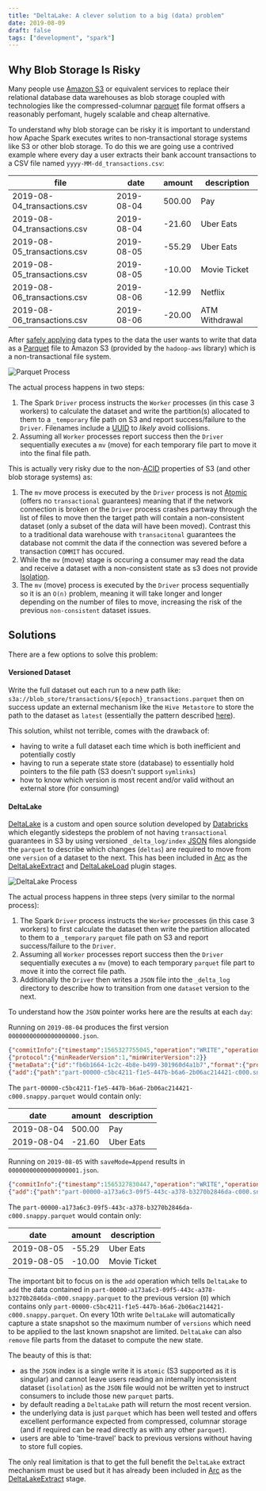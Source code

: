 ```yaml
---
title: "DeltaLake: A clever solution to a big (data) problem"
date: 2019-08-09
draft: false
tags: ["development", "spark"]
---
```


## Why Blob Storage Is Risky

Many people use [Amazon S3](https://aws.amazon.com/s3/) or equivalent services to replace their relational database data warehouses as blob storage coupled with technologies like the compressed-columnar [parquet](https://parquet.apache.org/) file format offsers a reasonably perfomant, hugely scalable and cheap alternative.

To understand why blob storage can be risky it is important to understand how Apache Spark executes writes to non-transactional storage systems like S3 or other blob storage. To do this we are going use a contrived example where every day a user extracts their bank account transactions to a CSV file named `yyyy-MM-dd_transactions.csv`:

| file                      | date     | amount    | description    |
|---------------------------|----------|-----------|----------------|
|2019-08-04_transactions.csv|2019-08-04|    500.00 | Pay            |
|2019-08-04_transactions.csv|2019-08-04|    -21.60 | Uber Eats      |
|2019-08-05_transactions.csv|2019-08-05|    -55.29 | Uber Eats      |
|2019-08-05_transactions.csv|2019-08-05|    -10.00 | Movie Ticket   |
|2019-08-06_transactions.csv|2019-08-06|    -12.99 | Netflix        |
|2019-08-06_transactions.csv|2019-08-06|    -20.00 | ATM Withdrawal |

After [safely applying](https://arc.tripl.ai/transform/#typingtransform) data types to the data the user wants to write that data as a [Parquet](https://arc.tripl.ai/load/#parquetload) file to Amazon S3 (provided by the `hadoop-aws` library) which is a non-transactional file system.

![Parquet Process](/img/2019/parquet.png)

The actual process happens in two steps:

1. The Spark `Driver` process instructs the `Worker` processes (in this case 3 workers) to calculate the dataset and write the partition(s) allocated to them to a `_temporary` file path on S3 and report success/failure to the `Driver`. Filenames include a [UUID](https://en.wikipedia.org/wiki/Universally_unique_identifier) to *likely* avoid collisions.
1. Assuming all `Worker` processes report success then the `Driver` sequentially executes a `mv` (move) for each temporary file part to move it into the final file path. 

This is actually very risky due to the non-[ACID](https://en.wikipedia.org/wiki/ACID) properties of S3 (and other blob storage systems) as:

1. The `mv` move process is executed by the `Driver` process is not [Atomic](https://en.wikipedia.org/wiki/ACID#Atomicity) (offers no `transactional` guarantees) meaning that if the network connection is broken or the `Driver` process crashes partway through the list of files to move then the target path will contain a non-consistent dataset (only a subset of the data will have been moved). Contrast this to a traditional data warehouse with `transacitonal` guarantees the database not commit the data if the connection was severed before a transaction `COMMIT` has occured.
1. While the `mv` (move) stage is occuring a consumer may read the data and receive a dataset with a non-consistent state as s3 does not provide [Isolation](https://en.wikipedia.org/wiki/ACID#Atomicity).
1. The `mv` (move) process is executed by the `Driver` process sequentially so it is an `O(n)` problem, meaning it will take longer and longer depending on the number of files to move, increasing the risk of the previous `non-consistent` dataset issues.

## Solutions

There are a few options to solve this problem:

#### Versioned Dataset

Write the full dataset out each run to a new path like: `s3a://blob_store/transactions/${epoch}_transactions.parquet` then on success update an external mechanism like the `Hive Metastore` to store the path to the dataset as `latest` (essentially the pattern described [here](https://arc.tripl.ai/patterns/#database-inconsistency)).

This solution, whilst not terrible, comes with the drawback of:

- having to write a full dataset each time which is both inefficient and potentially costly
- having to run a seperate state store (database) to essentially hold pointers to the file path (S3 doesn't support `symlinks`)
- how to know which version is most recent and/or valid without an external store (for consuming)

#### DeltaLake

[DeltaLake](https://delta.io) is a custom and open source solution developed by [Databricks](https://databricks.com/) which elegantly sidesteps the problem of not having `transactional` guarantees in S3 by using versioned `_delta_log/index` [JSON](https://en.wikipedia.org/wiki/JSON) files alongside the `parquet` to describe which changes (`deltas`) are required to move from one `version` of a dataset to the next. This has been included in [Arc](https://arc.tripl.ai/) as the [DeltaLakeExtract](https://arc.tripl.ai/extract/#deltalakeextract) and [DeltaLakeLoad](https://arc.tripl.ai/load/#deltalakeload) plugin stages.

![DeltaLake Process](/img/2019/deltalake.png)

The actual process happens in three steps (very similar to the normal process): 

1. The Spark `Driver` process instructs the `Worker` processes (in this case 3 workers) to first calculate the dataset then write the partition allocated to them to a `_temporary` `parquet` file path on S3 and report success/failure to the `Driver`.
1. Assuming all `Worker` processes report success then the `Driver` sequentially executes a `mv` (move) to each temporary `parquet` file part to move it into the correct file path.
1. Additionally the `Driver` then writes a `JSON` file into the `_delta_log` directory to describe how to transition from one `dataset` version to the next. 

To understand how the `JSON` pointer works here are the results at each `day`:

Running on `2019-08-04` produces the first version `00000000000000000000.json`.

```json
{"commitInfo":{"timestamp":1565327755045,"operation":"WRITE","operationParameters":{"mode":"Append","partitionBy":"[]"},"isBlindAppend":true}}
{"protocol":{"minReaderVersion":1,"minWriterVersion":2}}
{"metaData":{"id":"fb6b1664-1c2c-4b8e-b499-301960d4a1b7","format":{"provider":"parquet","options":{}},"schemaString":"{\"type\":\"struct\",\"fields\":[{\"name\":\"date\",\"type\":\"date\",\"nullable\":true,\"metadata\":{\"internal\":false,\"nullable\":true,\"description\":\"transaction date\"}},{\"name\":\"amount\",\"type\":\"decimal(10,2)\",\"nullable\":true,\"metadata\":{\"internal\":false,\"nullable\":true,\"description\":\"transaction amount\"}},{\"name\":\"description\",\"type\":\"string\",\"nullable\":true,\"metadata\":{\"internal\":false,\"nullable\":true,\"description\":\"transaction description\"}},{\"name\":\"_filename\",\"type\":\"string\",\"nullable\":true,\"metadata\":{\"internal\":true}},{\"name\":\"_index\",\"type\":\"integer\",\"nullable\":true,\"metadata\":{\"internal\":true}},{\"name\":\"_errors\",\"type\":{\"type\":\"array\",\"elementType\":{\"type\":\"struct\",\"fields\":[{\"name\":\"field\",\"type\":\"string\",\"nullable\":true,\"metadata\":{}},{\"name\":\"message\",\"type\":\"string\",\"nullable\":true,\"metadata\":{}}]},\"containsNull\":true},\"nullable\":true,\"metadata\":{\"internal\":true}}]}","partitionColumns":[],"configuration":{},"createdTime":1565327751167}}
{"add":{"path":"part-00000-c5bc4211-f1e5-447b-b6a6-2b06ac214421-c000.snappy.parquet","partitionValues":{},"size":2642,"modificationTime":1565327755000,"dataChange":true}}
```

The `part-00000-c5bc4211-f1e5-447b-b6a6-2b06ac214421-c000.snappy.parquet` would contain only:

| date     | amount    | description    |
|----------|-----------|----------------|
|2019-08-04|    500.00 | Pay            |
|2019-08-04|    -21.60 | Uber Eats      |

Running on `2019-08-05` with `saveMode=Append` results in `00000000000000000001.json`.

```json
{"commitInfo":{"timestamp":1565327830447,"operation":"WRITE","operationParameters":{"mode":"Append","partitionBy":"[]"},"readVersion":0,"isBlindAppend":true}}
{"add":{"path":"part-00000-a173a6c3-09f5-443c-a378-b3270b2846da-c000.snappy.parquet","partitionValues":{},"size":2670,"modificationTime":1565327830000,"dataChange":true}}
```

The `part-00000-a173a6c3-09f5-443c-a378-b3270b2846da-c000.snappy.parquet` would contain only:

| date     | amount    | description    |
|----------|-----------|----------------|
|2019-08-05|    -55.29 | Uber Eats      |
|2019-08-05|    -10.00 | Movie Ticket   |

The important bit to focus on is the `add` operation which tells `DeltaLake` to `add` the data contained in `part-00000-a173a6c3-09f5-443c-a378-b3270b2846da-c000.snappy.parquet` to the previous version (`0`) which contains only `part-00000-c5bc4211-f1e5-447b-b6a6-2b06ac214421-c000.snappy.parquet`. On every 10th write `DeltaLake` will automatically capture a state snapshot so the maximum number of `versions` which need to be applied to the last known snapshot are limited. `DeltaLake` can also `remove` file parts from the dataset to compute the new state.

The beauty of this is that:

- as the `JSON` index is a single write it is `atomic` (S3 supported as it is singular) and cannot leave users reading an internally inconsistent dataset (`isolation`) as the `JSON` file would not be written yet to instruct consumers to include those new `parquet` parts.
- by default reading a `DeltaLake` path will return the most recent version.
- the underlying data is just `parquet` which has been well tested and offers excellent performance expected from compressed, columnar storage (and if required can be read directly as with any other `parquet`).
- users are able to 'time-travel' back to previous versions without having to store full copies.

The only real limitation is that to get the full benefit the `DeltaLake` extract mechanism must be used but it has already been included in [Arc](https://arc.tripl.ai/) as the [DeltaLakeExtract](https://arc.tripl.ai/extract/#deltalakeextract) stage.
